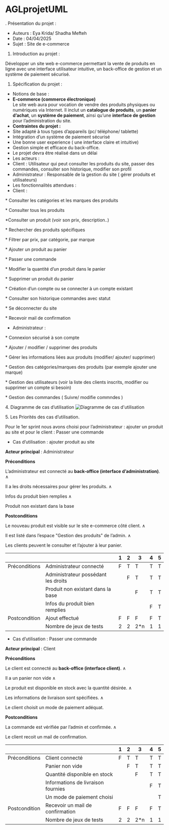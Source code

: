 # AGLprojetUML
. Présentation du projet :

- Auteurs : Eya Krida/ Shadha Mefteh
- Date : 04/04/2025
- Sujet : Site de e-commerce

1. Introduction au projet :

Développer un site web e-commerce permettant la vente de produits en ligne avec une interface utilisateur intuitive, un back-office de gestion et un système de paiement sécurisé.

1. Spécification du projet :

- Notions de base :
- **E-commerce (commerce électronique)**  
    Le site web aura pour vocation de vendre des produits physiques ou numériques via Internet. Il inclut un **catalogue de produits**, un **panier d’achat**, un **système de paiement**, ainsi qu’une **interface de gestion** pour l’administration du site.
- **Contraintes du projet :**
- Site adapté à tous types d’appareils (pc/ téléphone/ tablette)
- Intégration d’un système de paiement sécurisé
- Une bonne user experience ( une interface claire et intuitive)
- Gestion simple et efficace du back-office.
- Le projet devra être réalisé dans un délai
- Les acteurs :
- Client : Utilisateur qui peut consulter les produits du site, passer des commandes, consulter son historique, modifier son profil
- Administrateur : Responsable de la gestion du site ( gérer produits et utilisateurs)
- Les fonctionnalités attendues :
- Client :

\* Consulter les catégories et les marques des produits

\* Consulter tous les produits

\*Consulter un produit (voir son prix, description..)

\* Rechercher des produits spécifiques

\* Filtrer par prix, par catégorie, par marque

\* Ajouter un produit au panier

\* Passer une commande

\* Modifier la quantité d’un produit dans le panier

\* Supprimer un produit du panier

\* Création d’un compte ou se connecter à un compte existant

\* Consulter son historique commandes avec statut

\* Se déconnecter du site

\* Recevoir mail de confirmation

- Administrateur :

\* Connexion sécurisé à son compte

\* Ajouter / modifier / supprimer des produits

\* Gérer les informations liées aux produits (modifier/ ajouter/ supprimer)

\* Gestion des catégories/marques des produits (par exemple ajouter une marque)

\* Gestion des utilisateurs (voir la liste des clients inscrits, modifier ou supprimer un compte si besoin)

\* Gestion des commandes ( Suivre/ modifie commndes )

4\. Diagramme de cas d’utilisation
![Diagramme de cas d'utilisation](Diagrammes/use_case.png)

5\. Les Priorités des cas d’utilisation.

Pour le 1er sprint nous avons choisi pour l’administrateur : ajouter un produit au site et pour le client : Passer une commande

- Cas d’utilisation : ajouter produit au site

**Acteur principal** : Administrateur

**Préconditions**

L’administrateur est connecté au **back-office (interface d’administration)**. ∧

Il a les droits nécessaires pour gérer les produits. ∧

Infos du produit bien remplies ∧

Produit non existant dans la base

**Postconditions**

Le nouveau produit est visible sur le site e-commerce côté client. ∧

Il est listé dans l’espace "Gestion des produits" de l’admin. ∧

Les clients peuvent le consulter et l’ajouter à leur panier.

|     |     | 1   | 2   | 3   | 4   | 5   |
| --- | --- | --- | --- | --- | --- | --- |
| Préconditions | Administrateur connecté | F   | T   | T   | T   | T   |
|     | Administrateur possédant les droits |     | F   | T   | T   | T   |
|     | Produit non existant dans la base |     |     | F   | T   | T   |
|     | Infos du produit bien remplies |     |     |     | F   | T   |
| Postcondition | Ajout effectué | F   | F   | F   | F   | T   |
|     | Nombre de jeux de tests | 2   | 2   | 2\*n | 1   | 1   |

- Cas d’utilisation : Passer une commande

**Acteur principal** : Client

**Préconditions**

Le client est connecté au **back-office (interface client)**. ∧

Il a un panier non vide ∧

Le produit est disponible en stock avec la quantité désirée. ∧

Les informations de livraison sont spécifiées. ∧

Le client choisit un mode de paiement adéquat.

**Postconditions**

La commande est vérifiée par l’admin et confirmée. ∧

Le client recoit un mail de confirmation.

|     |     | 1   | 2   | 3   | 4   | 5   |
| --- | --- | --- | --- | --- | --- | --- |
| Préconditions | Client connecté | F   | T   | T   | T   | T   |
|     | Panier non vide |     | F   | T   | T   | T   |
|     | Quantité disponible en stock |     |     | F   | T   | T   |
|     | Informations de livraison fournies |     |     |     | F   | T   |
|     | Un mode de paiement choisi |     |     |     |     | T   |
| Postcondition | Recevoir un mail de confirmation | F   | F   | F   | F   | T   |
|     | Nombre de jeux de tests | 2   | 2   | 2\*n | 1   | 1   |
